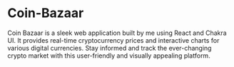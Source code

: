 # Coin-Bazaar
Coin Bazaar is a sleek web application built by me using React and Chakra UI. It provides real-time cryptocurrency prices and interactive charts for various digital currencies. Stay informed and track the ever-changing crypto market with this user-friendly and visually appealing platform.
